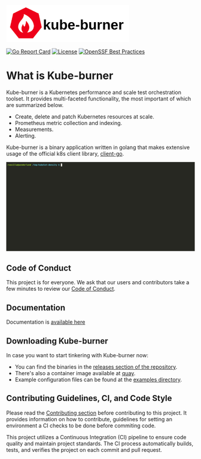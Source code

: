 <img src='./media/horizontal/kube-burner-horizontal-color.png' width='65%'>

[![Go Report Card](https://goreportcard.com/badge/github.com/kube-burner/kube-burner)](https://goreportcard.com/report/github.com/kube-burner/kube-burner)
[![License](https://img.shields.io/badge/License-Apache%202.0-blue.svg)](https://opensource.org/licenses/Apache-2.0)
[![OpenSSF Best Practices](https://www.bestpractices.dev/projects/8264/badge)](https://www.bestpractices.dev/projects/8264)

# What is Kube-burner

Kube-burner is a Kubernetes performance and scale test orchestration toolset. It provides multi-faceted functionality, the most important of which are summarized below.

- Create, delete and patch Kubernetes resources at scale.
- Prometheus metric collection and indexing.
- Measurements.
- Alerting.

Kube-burner is a binary application written in golang that makes extensive usage of the official k8s client library, [client-go](https://github.com/kubernetes/client-go).

![Demo](docs/media/demo.gif)

## Code of Conduct

This project is for everyone. We ask that our users and contributors take a few minutes to review our [Code of Conduct](./code-of-conduct.md).

## Documentation

Documentation is [available here](https://kube-burner.github.io/kube-burner/)

## Downloading Kube-burner

In case you want to start tinkering with Kube-burner now:

- You can find the binaries in the [releases section of the repository](https://github.com/kube-burner/kube-burner/releases).
- There's also a container image available at [quay](https://quay.io/repository/kube-burner/kube-burner?tab=tags).
- Example configuration files can be found at the [examples directory](./examples).

## Contributing Guidelines, CI, and Code Style

Please read the [Contributing section](https://kube-burner.github.io/kube-burner/latest/contributing/) before contributing to this project. It provides information on how to contribute, guidelines for setting an environment a CI checks to be done before commiting code.

This project utilizes a Continuous Integration (CI) pipeline to ensure code quality and maintain project standards. The CI process automatically builds, tests, and verifies the project on each commit and pull request.
